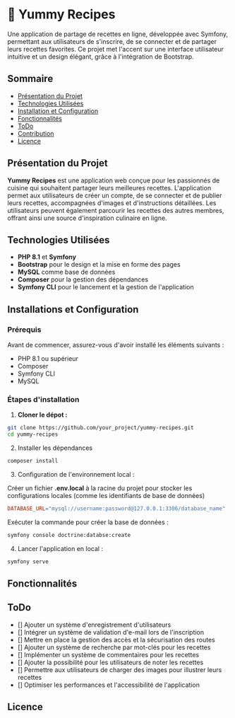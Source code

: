 # 🍲 Yummy Recipes

Une application de partage de recettes en ligne, développée avec Symfony, permettant aux utilisateurs de s'inscrire, de se connecter et de partager leurs recettes favorites. Ce projet met l'accent sur une interface utilisateur intuitive et un design élégant, grâce à l'intégration de Bootstrap.


## Sommaire

- [Présentation du Projet](#présentattion-du-projet)
- [Technologies Utilisées](#technologies-utilisées)
- [Installation et Configuration](#installation-et-configuration)
- [Fonctionnalités](#fonctionnalités)
- [ToDo](#todo)
- [Contribution](#contribution)
- [Licence](#licence)


## Présentation du Projet

**Yummy Recipes** est une application web conçue pour les passionnés de cuisine qui souhaitent partager leurs meilleures recettes. L'application permet aux utilisateurs de créer un compte, de se connecter et de publier leurs recettes, accompagnées d'images et d'instructions détaillées. Les utilisateurs peuvent également parcourir les recettes des autres membres, offrant ainsi une source d'inspiration culinaire en ligne.


## Technologies Utilisées

- **PHP 8.1** et **Symfony**
- **Bootstrap** pour le design et la mise en forme des pages
- **MySQL** comme base de données
- **Composer** pour la gestion des dépendances
- **Symfony CLI** pour le lancement et la gestion de l'application


## Installations et Configuration

### Prérequis

Avant de commencer, assurez-vous d'avoir installé les éléments suivants :
- PHP 8.1 ou supérieur
- Composer
- Symfony CLI
- MySQL

### Étapes d'installation

1. **Cloner le dépot :**

```bash
git clone https://github.com/your_project/yummy-recipes.git
cd yummy-recipes
```

2. Installer les dépendances

```bash
composer install
```

3. Configuration de l'environnement local :

Créer un fichier **.env.local** à la racine du projet pour stocker les configurations locales (comme les identifiants de base de données)
```makefile
DATABASE_URL="mysql://username:password@127.0.0.1:3306/database_name"
```

Exécuter la commande pour créer la base de données :
```bash
symfony console doctrine:databse:create
```

4. Lancer l'application en local :

```bash
symfony serve
```


## Fonctionnalités


## ToDo

- [] Ajouter un système d'enregistrement d'utilisateurs
- [] Intégrer un système de validation d'e-mail lors de l'inscription
- [] Mettre en place la gestion des accès et la sécurisation des routes
- [] Ajouter un système de recherche par mot-clés pour les recettes
- [] Implémenter un système de commentaires pour les recettes
- [] Ajouter la possibilité pour les utilisateurs de noter les recettes
- [] Permettre aux utilisateurs de charger des images pour illustrer leurs recettes
- [] Optimiser les performances et l'accessibilité de l'application


## Licence
